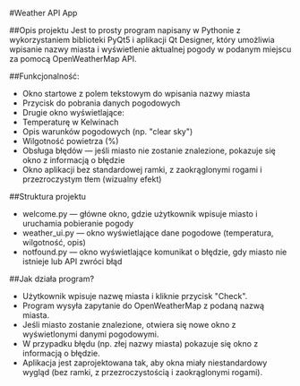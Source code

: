 #Weather API App

##Opis projektu
Jest to prosty program napisany w Pythonie z wykorzystaniem biblioteki PyQt5 i aplikacji Qt Designer, który umożliwia wpisanie nazwy miasta i wyświetlenie aktualnej pogody w podanym miejscu za pomocą OpenWeatherMap API.

##Funkcjonalność:
- Okno startowe z polem tekstowym do wpisania nazwy miasta
- Przycisk do pobrania danych pogodowych
- Drugie okno wyświetlające:
- Temperaturę w Kelwinach
- Opis warunków pogodowych (np. "clear sky")
- Wilgotność powietrza (%)
- Obsługa błędów — jeśli miasto nie zostanie znalezione, pokazuje się okno z informacją o błędzie
- Okno aplikacji bez standardowej ramki, z zaokrąglonymi rogami i przezroczystym tłem (wizualny efekt)
  
##Struktura projektu
- welcome.py — główne okno, gdzie użytkownik wpisuje miasto i uruchamia pobieranie pogody
- weather_ui.py — okno wyświetlające dane pogodowe (temperatura, wilgotność, opis)
- notfound.py — okno wyświetlające komunikat o błędzie, gdy miasto nie istnieje lub API zwróci błąd

##Jak działa program?
- Użytkownik wpisuje nazwę miasta i kliknie przycisk "Check".
- Program wysyła zapytanie do OpenWeatherMap z podaną nazwą miasta.
- Jeśli miasto zostanie znalezione, otwiera się nowe okno z wyświetlonymi danymi pogodowymi.
- W przypadku błędu (np. złej nazwy miasta) pokazuje się okno z informacją o błędzie.
- Aplikacja jest zaprojektowana tak, aby okna miały niestandardowy wygląd (bez ramki, z przezroczystością i zaokrąglonymi rogami).
